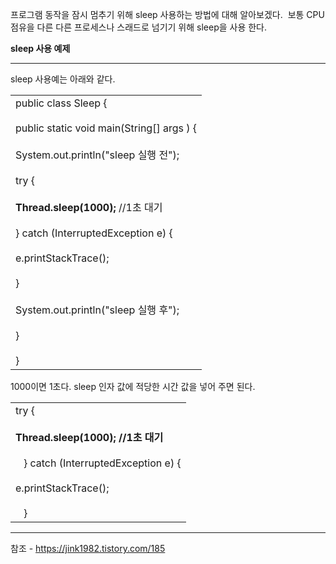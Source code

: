 프로그램 동작을 잠시 멈추기 위해 sleep 사용하는 방법에 대해 알아보겠다.  보통 CPU 점유을 다른 다른 프로세스나 스래드로 넘기기 위해 sleep을 사용 한다.

**sleep 사용 예제**

---

  

sleep 사용예는 아래와 같다.

  

|   |
|---|
|public class Sleep {<br><br>	public static void main(String[] args ) {<br><br>		System.out.println("sleep 실행 전");<br><br>		try {<br><br>			**Thread.sleep(1000);** //1초 대기<br><br>		} catch (InterruptedException e) {<br><br>			e.printStackTrace();<br><br>		}<br><br>		System.out.println("sleep 실행 후");<br><br>	}<br><br>}|

  

1000이면 1초다. sleep 인자 값에 적당한 시간 값을 넣어 주면 된다.

  

|   |
|---|
|try {<br><br>	**Thread.sleep(1000); //1초 대기**<br><br>   } catch (InterruptedException e) {<br><br>	e.printStackTrace();<br><br>   }|


---
참조 - https://jink1982.tistory.com/185